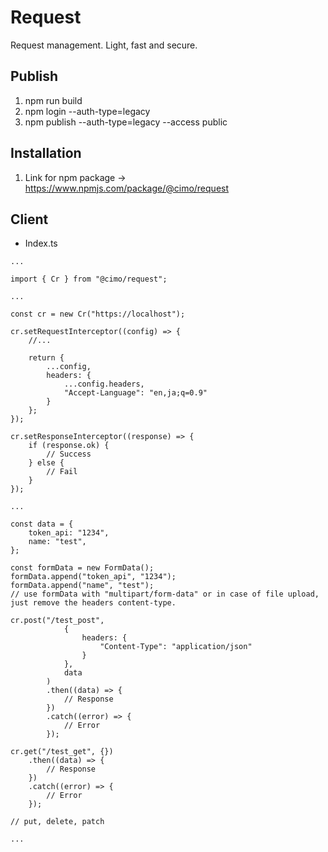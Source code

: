 # Request

Request management. Light, fast and secure.

## Publish

1. npm run build
2. npm login --auth-type=legacy
3. npm publish --auth-type=legacy --access public

## Installation

1. Link for npm package -> https://www.npmjs.com/package/@cimo/request

## Client

-   Index.ts

```
...

import { Cr } from "@cimo/request";

...

const cr = new Cr("https://localhost");

cr.setRequestInterceptor((config) => {
    //...

    return {
        ...config,
        headers: {
            ...config.headers,
            "Accept-Language": "en,ja;q=0.9"
        }
    };
});

cr.setResponseInterceptor((response) => {
    if (response.ok) {
        // Success
    } else {
        // Fail
    }
});

...

const data = {
    token_api: "1234",
    name: "test",
};

const formData = new FormData();
formData.append("token_api", "1234");
formData.append("name", "test");
// use formData with "multipart/form-data" or in case of file upload, just remove the headers content-type.

cr.post("/test_post",
            {
                headers: {
                    "Content-Type": "application/json"
                }
            },
            data
        )
        .then((data) => {
            // Response
        })
        .catch((error) => {
            // Error
        });

cr.get("/test_get", {})
    .then((data) => {
        // Response
    })
    .catch((error) => {
        // Error
    });

// put, delete, patch

...

```
